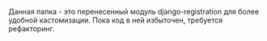 Данная папка - это перенесенный модуль django-registration для более удобной кастомизации.
Пока код в ней избыточен, требуется рефакторинг.